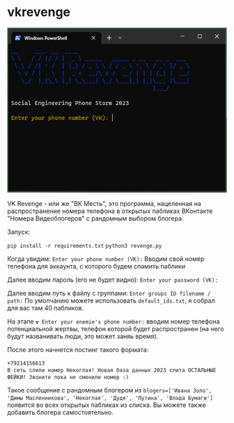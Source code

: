 # vkrevenge
<p><img src="https://github.com/ent1tydev/vkrevenge/blob/c68d6d2eeb7bf2020464e6e2f6147560dd9c170a/logo.png?raw=true" alt="" width="525" height="379" /></p>
VK Revenge - или же "ВК Месть", это программа, нацеленная на распространение номера телефона в открытых пабликах ВКонтакте "Номера Видеоблогеров" с рандомным выбором блогера.

Запуск: 

`pip install -r requirements.txt`
`python3 revenge.py`

Когда увидим:
`Enter your phone number (VK):`
Вводим свой номер телефона для аккаунта, с которого будем спамить паблики

Далее вводим пароль (его не будет видно):
`Enter your password (VK):`

Далее вводим путь к файлу с группами:
`Enter groups ID filename / path:`
По умолчанию можете использовать `default_ids.txt`, я собрал для вас там 40 пабликов.

На этапе `☢ ️Enter your enemie's phone number:` вводим номер телефона потенциальной жертвы, телефон которой будет распространен (на него будут названивать люди, это может заняь время).

После этого начнется постинг такого формата:
```
+79214156613
В сеть слили номер Некоглая! Новая база данных 2023 слита ОСТАЛЬНЫЕ ФЕЙКИ! Звоните пока не сменили номер :)
```
Такое сообщение с рандомным блогером из `blogers=['Ивана Золо', 'Димы Масленникова', 'Некоглая', 'Дудя', 'Путина', 'Влада Бумаги']` появится во всех открытых пабликах из списка. Вы можете также добавить блогера самостоятельно.

